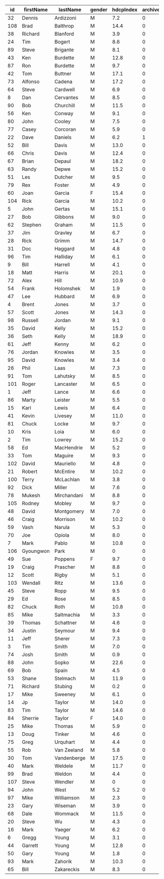 | id  | firstName |  lastName   | gender | hdcpIndex | archived |
|-----|-----------|-------------|--------|-----------|----------|
| 32  | Dennis    | Ardizzoni   | M      | 7.2       | 0        |
| 108 | Brad      | Balthrop    | M      | 14.4      | 0        |
| 38  | Richard   | Blanford    | M      | 3.9       | 0        |
| 24  | Tim       | Bogert      | M      | 8.6       | 0        |
| 89  | Steve     | Brigante    | M      | 8.1       | 0        |
| 43  | Ken       | Burdette    | M      | 12.8      | 0        |
| 87  | Ron       | Burdette    | M      | 9.7       | 0        |
| 42  | Tom       | Buttner     | M      | 17.1      | 0        |
| 73  | Alfonso   | Cadena      | M      | 17.2      | 0        |
| 64  | Steve     | Cardwell    | M      | 6.9       | 0        |
| 8   | Dan       | Cervantes   | M      | 8.5       | 0        |
| 90  | Bob       | Churchill   | M      | 11.5      | 0        |
| 56  | Ken       | Conway      | M      | 9.1       | 0        |
| 80  | John      | Cooley      | M      | 7.5       | 0        |
| 77  | Casey     | Corcoran    | M      | 5.9       | 0        |
| 22  | Dave      | Daniels     | M      | 6.2       | 1        |
| 52  | Bill      | Davis       | M      | 13.0      | 0        |
| 66  | Chris     | Davis       | M      | 12.4      | 0        |
| 67  | Brian     | Depaul      | M      | 18.2      | 0        |
| 63  | Randy     | Depwe       | M      | 15.2      | 0        |
| 51  | Les       | Dutcher     | M      | 9.5       | 0        |
| 79  | Rex       | Foster      | M      | 4.9       | 0        |
| 60  | Joan      | Garcia      | F      | 15.4      | 0        |
| 104 | Rick      | Garcia      | M      | 10.2      | 0        |
| 5   | John      | Gertas      | M      | 15.1      | 0        |
| 27  | Bob       | Gibbons     | M      | 9.0       | 0        |
| 62  | Stephen   | Graham      | M      | 11.5      | 0        |
| 37  | Jim       | Gravley     | M      | 6.7       | 0        |
| 28  | Rick      | Grimm       | M      | 14.7      | 0        |
| 31  | Doc       | Haggard     | M      | 4.8       | 0        |
| 96  | Tim       | Halliday    | M      | 6.1       | 0        |
| 9   | Bill      | Harrell     | M      | 4.1       | 0        |
| 18  | Matt      | Harris      | M      | 20.1      | 0        |
| 72  | Alex      | Hill        | M      | 10.9      | 0        |
| 54  | Frank     | Holomshek   | M      | 1.9       | 0        |
| 47  | Lee       | Hubbard     | M      | 6.9       | 0        |
| 4   | Brent     | Jones       | M      | 3.7       | 0        |
| 57  | Scott     | Jones       | M      | 14.3      | 0        |
| 98  | Russell   | Jordan      | M      | 9.1       | 0        |
| 35  | David     | Kelly       | M      | 15.2      | 0        |
| 36  | Seth      | Kelly       | M      | 18.9      | 0        |
| 61  | Jeff      | Kenny       | M      | 6.2       | 0        |
| 76  | Jordan    | Knowles     | M      | 3.5       | 0        |
| 95  | David     | Knowles     | M      | 3.4       | 0        |
| 26  | Phil      | Laas        | M      | 7.3       | 0        |
| 91  | Tom       | Lahutsky    | M      | 8.5       | 0        |
| 101 | Roger     | Lancaster   | M      | 6.5       | 0        |
| 1   | Jeff      | Lance       | M      | 6.6       | 0        |
| 86  | Marty     | Leister     | M      | 5.5       | 0        |
| 15  | Karl      | Lewis       | M      | 6.4       | 0        |
| 41  | Kevin     | Livesey     | M      | 11.0      | 0        |
| 81  | Chuck     | Locke       | M      | 9.7       | 0        |
| 10  | Kris      | Loia        | M      | 6.0       | 0        |
| 2   | Tim       | Lowrey      | M      | 15.2      | 0        |
| 58  | Ed        | MacHendrie  | M      | 5.2       | 0        |
| 33  | Tom       | Maguire     | M      | 9.3       | 0        |
| 102 | David     | Mauriello   | M      | 4.8       | 0        |
| 21  | Robert    | McEntire    | M      | 10.2      | 0        |
| 100 | Terry     | McLachlan   | M      | 3.8       | 0        |
| 92  | Dick      | Miller      | M      | 7.6       | 0        |
| 78  | Mukesh    | Mirchandani | M      | 8.8       | 0        |
| 105 | Rodney    | Mobley      | M      | 9.7       | 0        |
| 48  | David     | Montgomery  | M      | 7.0       | 0        |
| 46  | Craig     | Morrison    | M      | 10.2      | 0        |
| 59  | Vash      | Narula      | M      | 5.3       | 0        |
| 70  | Joe       | Opiola      | M      | 8.0       | 0        |
| 7   | Mark      | Pablo       | M      | 10.8      | 0        |
| 106 | Gyoungwon | Park        | M      | 0         | 0        |
| 49  | Sue       | Poppens     | F      | 9.7       | 0        |
| 19  | Craig     | Prascher    | M      | 8.8       | 0        |
| 12  | Scott     | Rigby       | M      | 5.1       | 0        |
| 103 | Wendall   | Ritz        | M      | 13.6      | 0        |
| 45  | Steve     | Ropp        | M      | 9.5       | 0        |
| 29  | Ed        | Rose        | M      | 8.5       | 0        |
| 82  | Chuck     | Roth        | M      | 10.8      | 0        |
| 85  | Mike      | Saltmachia  | M      | 3.3       | 0        |
| 39  | Thomas    | Schattner   | M      | 4.6       | 0        |
| 34  | Justin    | Seymour     | M      | 9.4       | 0        |
| 11  | Jeff      | Sherer      | M      | 7.3       | 0        |
| 3   | Tim       | Smith       | M      | 7.0       | 0        |
| 74  | Josh      | Smith       | M      | 0.9       | 0        |
| 88  | John      | Sopko       | M      | 22.6      | 0        |
| 69  | Bob       | Spain       | M      | 4.5       | 0        |
| 53  | Shane     | Stelmach    | M      | 11.9      | 0        |
| 71  | Richard   | Stubing     | M      | 0.2       | 0        |
| 17  | Mike      | Sweeney     | M      | 6.1       | 0        |
| 14  | Jp        | Taylor      | M      | 14.0      | 0        |
| 83  | Tim       | Taylor      | M      | 14.6      | 0        |
| 84  | Sherrie   | Taylor      | F      | 14.0      | 0        |
| 25  | Mike      | Thomas      | M      | 5.9       | 0        |
| 13  | Doug      | Tinker      | M      | 4.6       | 0        |
| 75  | Greg      | Urquhart    | M      | 4.4       | 0        |
| 55  | Rob       | Van Zeeland | M      | 5.8       | 0        |
| 30  | Tom       | Vandenberge | M      | 17.5      | 0        |
| 40  | Mark      | Weldele     | M      | 11.7      | 0        |
| 99  | Brad      | Weldon      | M      | 4.4       | 0        |
| 107 | Steve     | Wendler     | M      | 0         | 0        |
| 94  | John      | West        | M      | 5.2       | 0        |
| 97  | Mike      | Williamson  | M      | 2.3       | 0        |
| 23  | Gary      | Wiseman     | M      | 3.9       | 0        |
| 68  | Dale      | Wommack     | M      | 11.5      | 0        |
| 20  | Steve     | Wu          | M      | 4.3       | 0        |
| 16  | Mark      | Yaeger      | M      | 6.2       | 0        |
| 6   | Gregg     | Young       | M      | 3.1       | 0        |
| 44  | Garrett   | Young       | M      | 12.8      | 0        |
| 50  | Gary      | Young       | M      | 1.8       | 0        |
| 93  | Mark      | Zahorik     | M      | 10.3      | 0        |
| 65  | Bill      | Zakareckis  | M      | 8.3       | 0        |
